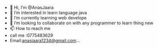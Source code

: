 - 👋 Hi, I’m @AnasJaara
- 👀 I’m interested in learn language java
- 🌱 I’m currently learning web develope
- 💞️ I’m looking to collaborate on with any programmer to learn thing new
- 📫 How to reach me 
- call me :0775483629
- Email:anasjaara1234@gmail.com...

<!---
AnasJaara/AnasJaara is a ✨ special ✨ repository because its `README.md` (this file) appears on your GitHub profile.
You can click the Preview link to take a look at your changes.
--->
